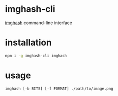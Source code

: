 # imghash-cli
[imghash](https://github.com/pwlmaciejewski/imghash) command-line interface

# installation

```sh
npm i -g imghash-cli imghash
```

# usage

```sh
imghash [-b BITS] [-f FORMAT] ./path/to/image.png
```

